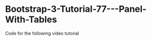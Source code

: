 Bootstrap-3-Tutorial-77---Panel-With-Tables
===========================================

Code for the following video tutorial 
